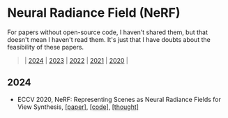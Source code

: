 # Neural Radiance Field (NeRF)
For papers without open-source code, I haven't shared them, but that doesn't mean I haven't read them. It's just that I have doubts about the feasibility of these papers.

> | [2024](#2024) | [2023](#2023) | [2022](#2022) | [2021](#2021) | [2020](#2020) |
## 2024

- ECCV 2020, NeRF: Representing Scenes as Neural Radiance Fields for View Synthesis, [[paper]](https://arxiv.org/pdf/2003.08934.pdf), [[code]](https://github.com/bmild/nerf), [[thought]]()

